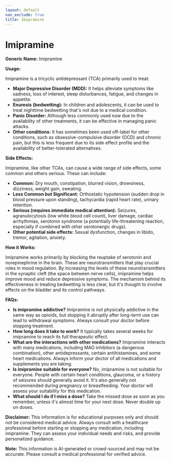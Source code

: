 ```yaml
---
layout: default
nav_exclude: true
title: Imipramine
---
```


# Imipramine

**Generic Name:** Imipramine

**Usage:**

Imipramine is a tricyclic antidepressant (TCA) primarily used to treat:

* **Major Depressive Disorder (MDD):**  It helps alleviate symptoms like sadness, loss of interest, sleep disturbances, fatigue, and changes in appetite.
* **Enuresis (bedwetting):**  In children and adolescents, it can be used to treat nighttime bedwetting that's not due to a medical condition.
* **Panic Disorder:** Although less commonly used now due to the availability of other treatments, it can be effective in managing panic attacks.
* **Other conditions:**  It has sometimes been used off-label for other conditions, such as obsessive-compulsive disorder (OCD) and chronic pain, but this is less frequent due to its side effect profile and the availability of better-tolerated alternatives.


**Side Effects:**

Imipramine, like other TCAs, can cause a wide range of side effects, some common and others serious.  These can include:

* **Common:** Dry mouth, constipation, blurred vision, drowsiness, dizziness, weight gain, sweating.
* **Less Common but Significant:**  Orthostatic hypotension (sudden drop in blood pressure upon standing), tachycardia (rapid heart rate), urinary retention.
* **Serious (requires immediate medical attention):**  Seizures, agranulocytosis (low white blood cell count), liver damage, cardiac arrhythmias, serotonin syndrome (a potentially life-threatening reaction, especially if combined with other serotonergic drugs).
* **Other potential side effects:**  Sexual dysfunction, changes in libido, tremor, agitation, anxiety.


**How it Works:**

Imipramine works primarily by blocking the reuptake of serotonin and norepinephrine in the brain.  These are neurotransmitters that play crucial roles in mood regulation. By increasing the levels of these neurotransmitters in the synaptic cleft (the space between nerve cells), imipramine helps improve mood and reduce depressive symptoms.  The mechanism behind its effectiveness in treating bedwetting is less clear, but it's thought to involve effects on the bladder and its control pathways.


**FAQs:**

* **Is imipramine addictive?**  Imipramine is not physically addictive in the same way as opioids, but stopping it abruptly after long-term use can lead to withdrawal symptoms.  Always consult your doctor before stopping treatment.
* **How long does it take to work?**  It typically takes several weeks for imipramine to reach its full therapeutic effect.
* **What are the interactions with other medications?** Imipramine interacts with many medications, including MAO inhibitors (a dangerous combination), other antidepressants, certain antihistamines, and some heart medications.  Always inform your doctor of all medications and supplements you are taking.
* **Is imipramine suitable for everyone?** No, imipramine is not suitable for everyone. People with certain heart conditions, glaucoma, or a history of seizures should generally avoid it.  It's also generally not recommended during pregnancy or breastfeeding.  Your doctor will assess your suitability for this medication.
* **What should I do if I miss a dose?**  Take the missed dose as soon as you remember, unless it's almost time for your next dose.  Never double up on doses.


**Disclaimer:** This information is for educational purposes only and should not be considered medical advice.  Always consult with a healthcare professional before starting or stopping any medication, including imipramine. They can assess your individual needs and risks, and provide personalized guidance.


**Note:** This information is AI-generated or crowd-sourced and may not be accurate. Please consult a medical professional for verified advice.